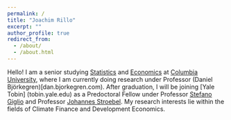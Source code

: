 ```yaml
---
permalink: /
title: "Joachim Rillo"
excerpt: ""
author_profile: true
redirect_from: 
  - /about/
  - /about.html
---
```


Hello! I am a senior studying [Statistics](stat.columbia.edu) and [Economics](econ.columbia.edu) at [Columbia University](columbia.edu), where I am currently doing research under Professor (Daniel Björkegren)[dan.bjorkegren.com). After graduation, I will be joining [Yale Tobin] (tobin.yale.edu) as a Predoctoral Fellow under Professor [Stefano Giglio](https://sites.google.com/view/stefanogiglio/?authuser=3) and Professor [Johannes Stroebel](https://pages.stern.nyu.edu/~jstroebe/). My research interests lie within the fields of Climate Finance and Development Economics.
